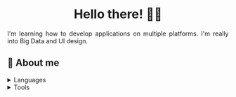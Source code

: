 <h1 align="center"> Hello there! 👋🏻 </h1>

<p align="justify">
    I'm learning how to develop applications on multiple platforms. I'm really into Big Data and UI design.
</p>

<h2> 👤 About me </h2>

<details closed>
  <summary> Languages </summary>

![HTML](https://img.shields.io/badge/code-HTML-E34F26.svg?logo=html5)
![Java](https://img.shields.io/badge/code-Java-FF0000.svg?logo=java)
![PYTHON](https://img.shields.io/badge/code-Python-3776AB.svg?logo=python)
![MYSQL](https://img.shields.io/badge/code-MySQL-4479A1.svg?logo=mysql)
![Android](https://img.shields.io/badge/mobile-Android-34A853.svg?logo=android)


</details>


<details closed>
  <summary> Tools </summary>

![VSCode](https://img.shields.io/badge/ide-VSCode-007ACC.svg?logo=visualstudiocode)
![JetBrains](https://img.shields.io/badge/ide-JetBrains-000000.svg?logo=jetbrains)
![Figma](https://img.shields.io/badge/UI-Figma-F24E1E.svg?logo=figma)
![Wordpress](https://img.shields.io/badge/web-Wordpress-21759B.svg?logo=wordpress)
![Adobe Photoshop](https://img.shields.io/badge/design-Adobe_Photoshop-31A8FF.svg?logo=adobephotoshop)
![Adobe Illustrator](https://img.shields.io/badge/design-Adobe_Illustrator-FF9A00.svg?logo=adobeillustrator)
![Adobe InDesign](https://img.shields.io/badge/design-Adobe_InDesign-FF3366.svg?logo=adobeindesign)
![Adobe Premiere Pro](https://img.shields.io/badge/design-Adobe_Premiere-9999FF.svg?logo=adobepremierepro)
![Adobe XD](https://img.shields.io/badge/design-Adobe_XD-FF61F6.svg?logo=adobexd)
![Adobe After Effects](https://img.shields.io/badge/design-Adobe_AfterEffects-9999FF.svg?logo=adobeaftereffects)



</details>






